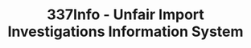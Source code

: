 ---
bigquery: https://console.cloud.google.com/bigquery?p=patents-public-data&d=usitc_investigations&page=dataset&project=sheets-management-319211
citation: US International Trade Commission 337Info Unfair Import Investigations Information
  System
contributors: US International Trade Comission
cost: None
description: US International Trade Commission 337Info Unfair Import Investigations
  Information System contains data on investigations done under Section 337. Section
  337 declares the infringement of certain statutory intellectual property rights
  and other forms of unfair competition in import trade to be unlawful practices.
  Most Section 337 investigations involve allegations of patent or registered trademark
  infringement.
documentation: FAQ and tutorial available on the site
last_edit: Mon, 04 Apr 2022 19:10:40 GMT
location: https://pubapps2.usitc.gov/337external/
maintained_by: US International Trade Comission
schema_fields: '[''scheduledEndDateEvidHear'', ''patentNumber'', ''actualEndDateEvidHear'',
  ''reportingRequirements'', ''teoReliefGranted'', ''markmanHearing'', ''publication_number'',
  ''finalDetNoViolation'', ''targetDate'', ''respondent'', ''htsNumbers'', ''copyrightNumbers'',
  ''trademarkNumbers'', ''investigationType'', ''internalRemand'', ''teoIdDueDate'',
  ''endDateMarkmanHearing'', ''currentStatus'', ''dateCreated'', ''id'', ''finalIdOnViolationIssue'',
  ''finalDetViolation'', ''investigationNo'', ''aljAssigned'', ''startDateMarkmanHearing'',
  ''invUnfairAct'', ''cafcAppeals'', ''docketNo'', ''ouiiAttorney'', ''investigationTermDate'',
  ''dateOfPublicationFrNotice'', ''complainant'', ''dateComplaintFiled'', ''issueDateOtherNonFinal'',
  ''teoIdIssueDate'', ''gcAttorney'', ''lastUpdated'', ''scheduledStartDateEvidHear'',
  ''title'', ''patentNumbers'', ''currentActiveALJ'', ''ouiiParticipation'', ''teoProceedingInvolved'',
  ''actualStartDateEvidHear'', ''finalIdOnViolationDue'']'
shortname: unfair_import_investigations
tags:
- import
- legal
- trade
timeframe: 2008-2021 (prior to 2008 downloadable as a JSON file)
title: 337Info - Unfair Import Investigations Information System
uuid: 2721f5ec-e599-4890-9265-9706719fc71e
---